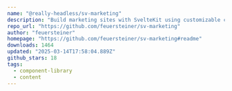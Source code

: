 ```yaml
---
name: "@really-headless/sv-marketing"
description: "Build marketing sites with SvelteKit using customizable components."
repo_url: "https://github.com/feuersteiner/sv-marketing"
author: "feuersteiner"
homepage: "https://github.com/feuersteiner/sv-marketing#readme"
downloads: 1464
updated: "2025-03-14T17:58:04.889Z"
github_stars: 18
tags: 
  - component-library
  - content
---
```

